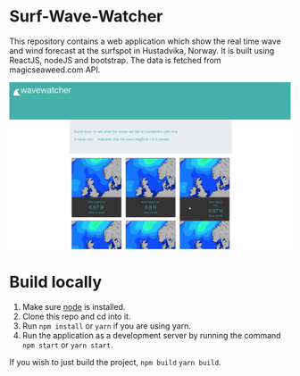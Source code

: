# Surf-Wave-Watcher
This repository contains a web application which show the real time wave and wind forecast at the surfspot in Hustadvika, Norway.
It is built using ReactJS, nodeJS and bootstrap. The data is fetched from magicseaweed.com API.

![Alt text](/wave-react/screenshots/screenshot1.png?raw=true "Optional Title")

# Build locally
1. Make sure [node](https://nodejs.org/en/download/) is installed.
2. Clone this repo and cd into it.
3. Run ```npm install``` or ```yarn``` if you are using yarn.
4. Run the application as a development server by running the command ```npm start``` or ```yarn start```.

If you wish to just build the project, ```npm build``` ```yarn build```.

